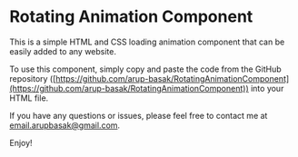 # Rotating Animation Component

This is a simple HTML and CSS loading animation component that can be easily added to any website.

To use this component, simply copy and paste the code from the GitHub repository ([https://github.com/arup-basak/RotatingAnimationComponent](https://github.com/arup-basak/RotatingAnimationComponent)) into your HTML file.

If you have any questions or issues, please feel free to contact me at [email.arupbasak@gmail.com](mailto:email.arupbasak@gmail.com).

Enjoy!
